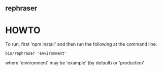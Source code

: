 rephraser
---------

HOWTO
=====

To run, first 'npm install' and then run the following at the command line. 

    bin/rephraser 'environment'

where 'environment' may be 'example' (by default) or 'production'


